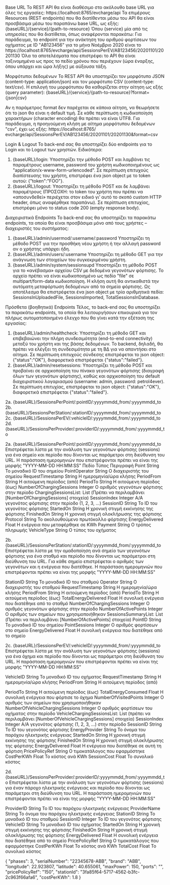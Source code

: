 ﻿
Base URL
Το REST API θα είναι διαθέσιμο στο ακόλουθο base URL για όλες τις εργασίες:
https://localhost:8765/evcharge/api
Τα επιμέρους Resources (REST endpoints) που θα διατίθενται μέσω του API θα είναι προσβάσιμα μέσω
του παραπάνω base URL, ως εξής:
{baseURL}/{service}/{path-to-resource}
Όπου {service} μία από τις υπηρεσίες που θα διατίθεται, όπως αναφέρονται παρακάτω:
Για παράδειγμα, το endpoint για την ανάκτηση του αριθμού φορτίσεων του οχήματος με ID "ΑΒ123456"
για το μήνα Νοέμβριο 2020 είναι το
https://localhost:8765/evcharge/api/SessionsPerEV/AB123456/20201101/20201130
Όλα τα αποτελέσματα που επιστρέφει το API θα είναι ταξινομημένα ως προς το πεδίο χρόνου που
περιέχουν (ώρα έναρξης, όπου υπάρχει και ώρα λήξης) με αύξουσα τάξη.

Μορφότυποι δεδομένων
Το REST API θα υποστηρίζει τον μορφότυπο JSON (content-type: application/json) και τον μορφότυπο CSV
(content-type: text/csv). Η επιλογή του μορφότυπου θα καθορίζεται στην αίτηση ως εξής (query
parameter):
{baseURL}/{service}/{path-to-resource}?format={json|csv}


Αν η παράμετρος format δεν παρέχεται σε κάποια αίτηση, να θεωρήσετε ότι το json θα είναι η default
τιμή. Σε κάθε περίπτωση η κωδικοποίηση χαρακτήρων (character encoding) θα πρέπει να είναι UTF8. Για
παράδειγμα, η προηγούμενη κλήση με αίτημα μορφότυπου δεδομένων "csv", έχει ως εξής:
https://localhost:8765/ evcharge/api/SessionsPerEV/AB123456/20201101/20201130&format=csv

Login & Logout
Το back-end σας θα υποστηρίζει δύο endpoints για το Login και το Logout των χρηστών. Ειδικότερα:
1. {baseURL}/login: Υποστηρίζει την μέθοδο POST και λαμβάνει τις παραμέτρους username,
password του χρήστη κωδικοποιημένους ως "application/x-www-form-urlencoded". Σε περίπτωση
επιτυχούς διαπίστευσης του χρήστη, επιστρέφει ένα json object με το token αυτού:
{"token":"FOO"}.
2. {baseURL}/logout: Υποστηρίζει τη μέθοδο POST και δε λαμβάνει παραμέτρους (ΠΡΟΣΟΧΗ: το
token του χρήστη που πρέπει να «αποσυνδεθεί» περιέχεται στον ειδικό γι’ αυτό το σκοπό custom
HTTP header, όπως αναφέρθηκε παραπάνω). Σε περίπτωση επιτυχίας, επιστρέφει μόνο το status
code 200 (empty response body).

Διαχειριστικά Endpoints
Το back-end σας θα υποστηρίζει τα παρακάτω endpoints, τα οποία θα είναι προσβάσιμα μόνο από τους
χρήστες – διαχειριστές του συστήματος:
1. {baseURL}/admin/usermod/:username/:password
Υποστηρίζει τη μέθοδο POST για την προσθήκη νέου χρήστη ή την αλλαγή password αν ο χρήστης
υπάρχει ήδη.
2. {baseURL}/admin/users/:username
Υποστηρίζει τη μέθοδο GET για την ανάγνωση των στοιχείων του συγκεκριμένου χρήστη.
3. {baseURL}/admin/system/sessionsupd
Υποστηρίζει τη μέθοδο POST για το «ανέβασμα» αρχείου CSV με δεδομένα γεγονότων φόρτισης.
Το αρχείο πρέπει να είναι κωδικοποιημένο ως πεδίο "file" σε multipart/form-data κωδικοποίηση.
Η κλήση αυτή θα αντικαθιστά την αυτόματη μεταφόρτωση δεδομένων από τα σημεία φόρτισης.
Ως αποτέλεσμα θα επιστρέφεται ένα json object με τρία αριθμητικά πεδία:
SessionsInUploadedFile, SessionsImported, TotalSessionsInDatabase.


Πρόσθετα (βοηθητικά) Endpoints
Τέλος, το back-end σας θα υποστηρίζει τα παρακάτω endpoints, τα οποία θα λειτουργήσουν επικουρικά
για τον πλήρως αυτοματοποιημένο έλεγχο που θα γίνει κατά την εξέταση της εργασίας:
1. {baseURL}/admin/healthcheck: Υποστηρίζει τη μέθοδο GET και επιβεβαιώνει την πλήρη
συνδεσιμότητα (end-to-end connectivity) μεταξύ του χρήστη και της βάσης δεδομένων. Το backend,
δηλαδή, θα πρέπει να ελέγξει τη συνδεσιμότητα με τη ΒΔ για να απαντήσει στο αίτημα. Σε
περίπτωση επιτυχούς σύνδεσης επιστρέφεται το json object: {"status":"OK"}, διαφορετικά
επιστρέφεται {"status":"failed"}.
2. {baseURL}/admin/resetsessions: Υποστηρίζει τη μέθοδο POST και προβαίνει σε αρχικοποίηση του
πίνακα γεγονότων φόρτισης (διαγραφή όλων των γεγονότων φόρτισης), καθώς και αρχικοποίηση
του default διαχειριστικού λογαριασμού (username: admin, password: petrol4ever). Σε περίπτωση
επιτυχίας, επιστρέφεται το json object: {"status":"OK"}, διαφορετικά επιστρέφεται
{"status":"failed"}.


2a. {baseURL}/SessionsPerPoint/:pointID/:yyyymmdd_from/:yyyymmdd_to
2b. {baseURL}/SessionsPerStation/:stationID/:yyyymmdd_from/:yyyymmdd_to
2c. {baseURL}/SessionsPerEV/:vehicleID/:yyyymmdd_from/:yyyymmdd_to
2d. {baseURL}/SessionsPerProvider/:providerID/:yyyymmdd_from/:yyyymmdd_to


2a. {baseURL}/SessionsPerPoint/:pointID/:yyyymmdd_from/:yyyymmdd_to
Επιστρέφεται λίστα με την ανάλυση των γεγονότων φόρτισης (sessions) για ένα σημείο και περίοδο που
δίνονται ως παράμετροι στη διεύθυνση του URL. Η παράσταση ημερομηνιών που επιστρέφονται πρέπει
να είναι της μορφής "YYYY-MM-DD HH:MM:SS"
Πεδίο Τύπος Περιγραφή
Point String Το μοναδικό ID του σημείου
PointOperator String Ο διαχειριστής του σημείου
RequestTimestamp String Η ημερομηνία/ώρα κλήσης
PeriodFrom String Η αιτούμενη περίοδος (από)
PeriodTo String Η αιτούμενη περίοδος (έως)
NumberOfChargingSessions Integer Ο αριθμός γεγονότων φόρτισης στην περίοδο
ChargingSessionsList: List (Πρέπει να περιλαμβάνει
[NumberOfChargingSessions] στοιχεία)
SessionIndex Integer Α/Α γεγονότος φόρτισης στην περίοδο (1, 2, 3, ...)
SessionID String Το ID του γεγονότος φόρτισης
StartedOn String Η χρονική στιγμή εκκίνησης της φόρτισης
FinishedOn String Η χρονική στιγμή ολοκλήρωσης της φόρτισης
Protocol String Το ακολουθούμενο πρωτόκολλο φόρτισης
EnergyDelivered Float Η ενέργεια που μεταφέρθηκε σε KWh
Payment String Ο τρόπος πληρωμής
VehicleType String Ο τύπος του οχήματος


2b. {baseURL}/SessionsPerStation/:stationID/:yyyymmdd_from/:yyyymmdd_to
Επιστρέφεται λίστα με την ομαδοποίηση ανά σημείο των γεγονότων φόρτισης για ένα σταθμό και περίοδο
που δίνονται ως παράμετροι στη διεύθυνση του URL. Για κάθε σημείο επιστρέφεται ο αριθμός των
γεγονότων και η ενέργεια που διατέθηκε. Η παράσταση ημερομηνιών που επιστρέφονται πρέπει να είναι
της μορφής "YYYY-MM-DD HH:MM:SS"

StationID String Το μοναδικό ID του σταθμού
Operator String Ο διαχειριστής του σταθμού
RequestTimestamp String Η ημερομηνία/ώρα κλήσης
PeriodFrom String Η αιτούμενη περίοδος (από)
PeriodTo String Η αιτούμενη περίοδος (έως)
TotalEnergyDelivered Float Η συνολική ενέργεια που διατέθηκε από το σταθμό
NumberOfChargingSessions Integer Ο αριθμός γεγονότων φόρτισης στην περίοδο
NumberOfActivePoints Integer Ο αριθμός των σημείων που χρησιμοποιήθηκαν
SessionsSummaryList: List (Πρέπει να περιλαμβάνει [NumberOfActivePoints]
στοιχεία)
PointID String Το μοναδικό ID του σημείου
PointSessions Integer Ο αριθμός φορτίσεων στο σημείο
EnergyDelivered Float Η συνολική ενέργεια που διατέθηκε από το σημείο

2c. {baseURL}/SessionsPerEV/:vehicleID/:yyyymmdd_from/:yyyymmdd_to
Επιστρέφεται λίστα με την ανάλυση των γεγονότων φόρτισης (sessions) για ένα όχημα και περίοδο που
δίνονται ως παράμετροι στη διεύθυνση του URL. Η παράσταση ημερομηνιών που επιστρέφονται πρέπει
να είναι της μορφής "YYYY-MM-DD HH:MM:SS"


VehicleID String Το μοναδικό ID του οχήματος
RequestTimestamp String Η ημερομηνία/ώρα κλήσης
PeriodFrom String Η αιτούμενη περίοδος (από)

PeriodTo String Η αιτούμενη περίοδος (έως)
TotalEnergyConsumed Float Η συνολική ενέργεια που φόρτισε το όχημα
NumberOfVisitedPoints Integer Ο αριθμός των σημείων που χρησιμοποιήθηκαν
NumberOfVehicleChargingSessions Integer Ο αριθμός φορτίσεων του οχήματος στην περίοδο
VehicleChargingSessionsList: List (πρέπει να περιλαμβάνει
[NumberOfVehicleChargingSessions] στοιχεία)
SessionIndex Integer Α/Α γεγονότος φόρτισης (1, 2, 3, ...) στην περίοδο
SessionID String Το ID του γεγονότος φόρτισης
EnergyProvider String Το όνομα του παρόχου ηλεκτρικής ενέργειας
StartedOn String Η χρονική στιγμή εκκίνησης της φόρτισης
FinishedOn String Η χρονική στιγμή ολοκλήρωσης της φόρτισης
ΕnergyDelivered Float Η ενέργεια που διατέθηκε σε αυτή τη φόρτιση
PricePolicyRef String Ο τιμοκατάλογος που εφαρμόστηκε
CostPerKWh Float Το κόστος ανά KWh
SessionCost Float Το συνολικό κόστος

2d. {baseURL}/SessionsPerProvider/:providerID/:yyyymmdd_from/:yyyymmdd_to
Επιστρέφεται λίστα με την ανάλυση των γεγονότων φόρτισης (sessions) για έναν πάροχο ηλεκτρικής
ενέργειας και περίοδο που δίνονται ως παράμετροι στη διεύθυνση του URL. Η παράσταση ημερομηνιών
που επιστρέφονται πρέπει να είναι της μορφής "YYYY-MM-DD HH:MM:SS"

ProviderID String Το ID του παρόχου ηλεκτρικής ενέργειας
ProviderName String Το όνομα του παρόχου ηλεκτρικής ενέργειας
StationID String Το μοναδικό ID του σταθμού
SessionID Integer Το ID του γεγονότος φόρτισης
VehicleID String Το μοναδικό ID του οχήματος
StartedOn String Η χρονική στιγμή εκκίνησης της φόρτισης
FinishedOn String Η χρονική στιγμή ολοκλήρωσης της φόρτισης
EnergyDelivered Float Η συνολική ενέργεια που διατέθηκε από το σημείο
PricePolicyRef String Ο τιμοκατάλογος που εφαρμόστηκε
CostPerKWh Float Το κόστος ανά KWh
TotalCost Float Το συνολικό κόστος



{
  "phases": 3,
  "serialNumber": "22345678-ABB",
  "brand": "ABB",
  "longitude": 22.923807,
  "latitude": 40.655061,
  "maxPower": 150,
  "ports": "",
  "pricePolicyRef": "150",
  "stationId": "3fa85f64-5717-4562-b3fc-2c963f66afa6",
  "costPerKWh": 1.8
}

